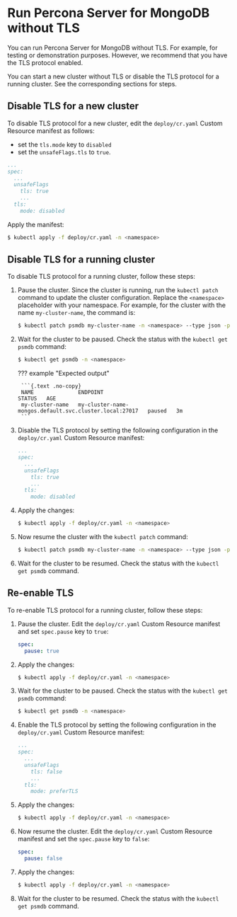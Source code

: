# Run Percona Server for MongoDB without TLS

You can run Percona Server for MongoDB without TLS. For example, for testing or demonstration purposes. However, we recommend that you have the TLS protocol enabled.

You can start a new cluster without TLS or disable the TLS protocol for a running cluster. See the corresponding sections for steps.

## Disable TLS for a new cluster

To disable TLS protocol for a new cluster, edit the `deploy/cr.yaml` Custom Resource manifest as follows:

* set the `tls.mode` key to `disabled` 
* set the `unsafeFlags.tls` to `true`.

```yaml
...
spec:
  ...
  unsafeFlags
    tls: true
    ...
  tls:
    mode: disabled
```

Apply the manifest:

```{.bash data-prompt="$" }
$ kubectl apply -f deploy/cr.yaml -n <namespace>
```

## Disable TLS for a running cluster

To disable TLS protocol for a running cluster, follow these steps:

1. Pause the cluster. Since the cluster is running, run the `kubectl patch` command to update the cluster configuration. Replace the `<namespace>` placeholder with your namespace. For example, for the cluster with the name `my-cluster-name`, the command is:

    ```{.bash data-prompt="$" }
    $ kubectl patch psmdb my-cluster-name -n <namespace> --type json -p='[{"op":"add","path":"/spec/pause","value":true}]'
    ```


2. Wait for the cluster to be paused. Check the status with the `kubectl get psmdb` command:

    ```{.bash data-prompt="$" }
    $ kubectl get psmdb -n <namespace>
    ```

    ??? example "Expected output"

        ```{.text .no-copy}
        NAME              ENDPOINT                                                 STATUS   AGE
        my-cluster-name   my-cluster-name-mongos.default.svc.cluster.local:27017   paused   3m
        ```

3. Disable the TLS protocol by setting the following configuration in the `deploy/cr.yaml` Custom Resource manifest:

    ```yaml
    ...
    spec:
      ...
      unsafeFlags
        tls: true
        ...
      tls:
        mode: disabled
    ```

4. Apply the changes:

    ```{.bash data-prompt="$" }
    $ kubectl apply -f deploy/cr.yaml -n <namespace>
    ```

5. Now resume the cluster with the `kubectl patch` command: 

    ```{.bash data-prompt="$" }
    $ kubectl patch psmdb my-cluster-name -n <namespace> --type json -p='[{"op":"add","path":"/spec/pause","value":false}]'
    ```


6. Wait for the cluster to be resumed. Check the status with the `kubectl get psmdb` command.


## Re-enable TLS

To re-enable TLS protocol for a running cluster, follow these steps:

1. Pause the cluster. Edit the `deploy/cr.yaml` Custom Resource manifest and set `spec.pause` key to `true`:

    ```yaml
    spec:
      pause: true
    ```

2. Apply the changes:

    ```{.bash data-prompt="$" }
    $ kubectl apply -f deploy/cr.yaml -n <namespace>
    ```

3. Wait for the cluster to be paused. Check the status with the `kubectl get psmdb` command:

    ```{.bash data-prompt="$" }
    $ kubectl get psmdb -n <namespace>
    ```

4. Enable the TLS protocol by setting the following configuration in the `deploy/cr.yaml` Custom Resource manifest:

    ```yaml
    ...
    spec:
      ...
      unsafeFlags
        tls: false
        ...
      tls:
        mode: preferTLS
    ```

5. Apply the changes:

    ```{.bash data-prompt="$" }
    $ kubectl apply -f deploy/cr.yaml -n <namespace>
    ```

6. Now resume the cluster. Edit the `deploy/cr.yaml` Custom Resource manifest and set the `spec.pause` key to `false`:

    ```yaml
    spec:
      pause: false
    ```

7. Apply the changes:

    ```{.bash data-prompt="$" }
    $ kubectl apply -f deploy/cr.yaml -n <namespace>
    ```

8. Wait for the cluster to be resumed. Check the status with the `kubectl get psmdb` command.